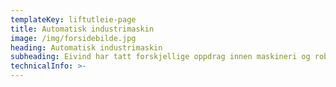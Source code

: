 ```yaml
---
templateKey: liftutleie-page
title: Automatisk industrimaskin
image: /img/forsidebilde.jpg
heading: Automatisk industrimaskin
subheading: Eivind har tatt forskjellige oppdrag innen maskineri og roboter. Har sidan 1995 produsert ein del automatiske maskinar til industrien.
technicalInfo: >-
---
```

